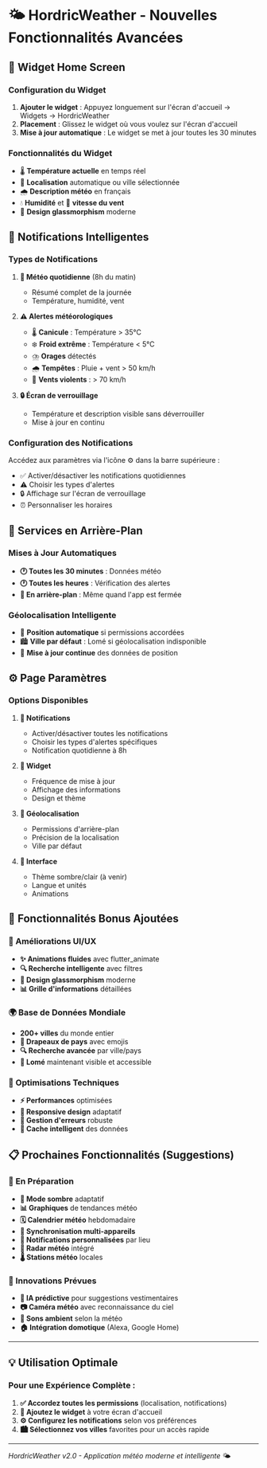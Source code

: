 # 🌤️ HordricWeather - Nouvelles Fonctionnalités Avancées

## 📱 Widget Home Screen

### Configuration du Widget
1. **Ajouter le widget** : Appuyez longuement sur l'écran d'accueil → Widgets → HordricWeather
2. **Placement** : Glissez le widget où vous voulez sur l'écran d'accueil
3. **Mise à jour automatique** : Le widget se met à jour toutes les 30 minutes

### Fonctionnalités du Widget
- 🌡️ **Température actuelle** en temps réel
- 📍 **Localisation** automatique ou ville sélectionnée
- 🌧️ **Description météo** en français
- 💧 **Humidité** et 💨 **vitesse du vent**
- 🎨 **Design glassmorphism** moderne

## 🔔 Notifications Intelligentes

### Types de Notifications
1. **📅 Météo quotidienne** (8h du matin)
   - Résumé complet de la journée
   - Température, humidité, vent

2. **⚠️ Alertes météorologiques**
   - 🌡️ **Canicule** : Température > 35°C
   - ❄️ **Froid extrême** : Température < 5°C
   - ⛈️ **Orages** détectés
   - 🌧️ **Tempêtes** : Pluie + vent > 50 km/h
   - 💨 **Vents violents** : > 70 km/h

3. **🔒 Écran de verrouillage**
   - Température et description visible sans déverrouiller
   - Mise à jour en continu

### Configuration des Notifications
Accédez aux paramètres via l'icône ⚙️ dans la barre supérieure :
- ✅ Activer/désactiver les notifications quotidiennes
- ⚠️ Choisir les types d'alertes
- 🔒 Affichage sur l'écran de verrouillage
- ⏰ Personnaliser les horaires

## 🔄 Services en Arrière-Plan

### Mises à Jour Automatiques
- **🕐 Toutes les 30 minutes** : Données météo
- **🕐 Toutes les heures** : Vérification des alertes
- **📱 En arrière-plan** : Même quand l'app est fermée

### Géolocalisation Intelligente
- 📍 **Position automatique** si permissions accordées
- 🏙️ **Ville par défaut** : Lomé si géolocalisation indisponible
- 🔄 **Mise à jour continue** des données de position

## ⚙️ Page Paramètres

### Options Disponibles
1. **🔔 Notifications**
   - Activer/désactiver toutes les notifications
   - Choisir les types d'alertes spécifiques
   - Notification quotidienne à 8h

2. **📱 Widget**
   - Fréquence de mise à jour
   - Affichage des informations
   - Design et thème

3. **📍 Géolocalisation**
   - Permissions d'arrière-plan
   - Précision de la localisation
   - Ville par défaut

4. **🎨 Interface**
   - Thème sombre/clair (à venir)
   - Langue et unités
   - Animations

## 🚀 Fonctionnalités Bonus Ajoutées

### 🎯 Améliorations UI/UX
- **✨ Animations fluides** avec flutter_animate
- **🔍 Recherche intelligente** avec filtres
- **🎨 Design glassmorphism** moderne
- **📊 Grille d'informations** détaillées

### 🌍 Base de Données Mondiale
- **200+ villes** du monde entier
- **🏴 Drapeaux de pays** avec emojis
- **🔍 Recherche avancée** par ville/pays
- **📍 Lomé** maintenant visible et accessible

### 🔧 Optimisations Techniques
- **⚡ Performances** optimisées
- **📱 Responsive design** adaptatif
- **🔄 Gestion d'erreurs** robuste
- **💾 Cache intelligent** des données

## 📋 Prochaines Fonctionnalités (Suggestions)

### 🎯 En Préparation
- **🌙 Mode sombre** adaptatif
- **📊 Graphiques** de tendances météo
- **🗓️ Calendrier météo** hebdomadaire
- **🔄 Synchronisation multi-appareils**
- **🎯 Notifications personnalisées** par lieu
- **📡 Radar météo** intégré
- **🌡️ Stations météo** locales

### 🌟 Innovations Prévues
- **🤖 IA prédictive** pour suggestions vestimentaires
- **📷 Caméra météo** avec reconnaissance du ciel
- **🎵 Sons ambient** selon la météo
- **🏠 Intégration domotique** (Alexa, Google Home)

---

## 💡 Utilisation Optimale

### Pour une Expérience Complète :
1. **✅ Accordez toutes les permissions** (localisation, notifications)
2. **📱 Ajoutez le widget** à votre écran d'accueil
3. **⚙️ Configurez les notifications** selon vos préférences
4. **🏙️ Sélectionnez vos villes** favorites pour un accès rapide

---

*HordricWeather v2.0 - Application météo moderne et intelligente* 🌤️
